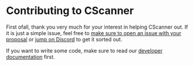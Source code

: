 # Contributing to CScanner

First ofall, thank you very much for your interest in helping CScanner out. If it is just a simple issue, feel free to
[make sure to open an issue with your proposal](https://github.com/janoszen/cscanner) or
[jump on Discord](https://pasztor.at/discord) to get it sorted out.

If you want to write some code, make sure to read our [developer documentation](https://cscanner.io/development/) first.